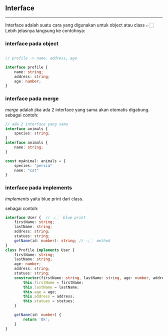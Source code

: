 ## Interface
---

Interface adalah suatu cara yang digunakan untuk object atau class 
👉🏻 Lebih jelasnya langsung ke contohnya:

### interface pada object
```ts twolash

// profile -> name, address, age

interface profile {
    name: string;
    address: string;
    age: number;
}
```

### interface pada merge 
_merge_ adalah jika ada 2 interface yang sama akan otomatis digabung.
sebagai contoh:

``` ts twolash
// ada 2 interface yang sama
interface animals {
    species: string;
}
interface animals {
    name: string;
}

const myAnimal: animals = {
    species: "persia"
    name: "cat"
}
```

### interface pada implements
_implements_ yaitu blue print dari class.

sebagai contoh:
``` ts twolash
interface User {  // 👈🏻  blue print
    firstName: string;
    lastName: string;
    address: string;
    statues: string;
    getName(id: number): string; // 👈🏻  method
}
class Profile implements User {
    firstName: string;
    lastName: string;
    age: number;
    address: string;
    statues: string;
    constructor(firstName: string, lastName: string, age: number, address: string, statues: string) {
        this.firstName = firstName;
        this.lastName = lastName;
        this.age = age;
        this.address = address;
        this.statues = statues;
    }

    getName(id: number) {
        return 'Ok';
    }
}
```